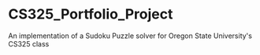 # CS325_Portfolio_Project
An implementation of a Sudoku Puzzle solver for Oregon State University's CS325 class
